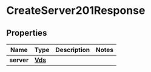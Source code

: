 

# CreateServer201Response


## Properties

| Name | Type | Description | Notes |
|------------ | ------------- | ------------- | -------------|
|**server** | [**Vds**](Vds.md) |  |  |



